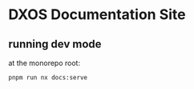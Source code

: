 # DXOS Documentation Site

## running dev mode
at the monorepo root:
```sh
pnpm run nx docs:serve
```